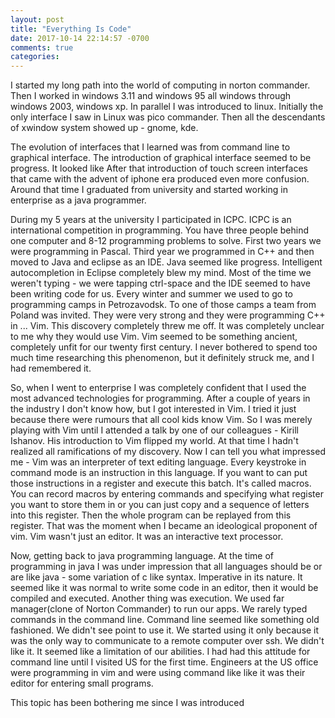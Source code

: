 ```yaml
---
layout: post
title: "Everything Is Code"
date: 2017-10-14 22:14:57 -0700
comments: true
categories: 
---
```


I started my long path into the world of computing in norton commander. Then I
worked in windows 3.11 and windows 95 all windows through windows 2003, windows
xp. In parallel I was introduced to linux. Initially the only interface I saw
in Linux was pico commander. Then all the descendants of xwindow system showed
up - gnome, kde.

The evolution of interfaces that I learned was from command line to graphical
interface. The introduction of graphical interface seemed to be progress. It
looked like After that introduction of touch screen interfaces that came with
the advent of iphone era produced even more confusion. Around that time I
graduated from university and started working in enterprise as a java
programmer.

During my 5 years at the university I participated in ICPC. ICPC is an
international competition in programming. You have three people behind one
computer and 8-12 programming problems to solve. First two years we were
programming in Pascal. Third year we programmed in C++ and then moved to Java
and eclipse as an IDE. Java seemed like progress. Intelligent autocompletion in
Eclipse completely blew my mind. Most of the time we weren't typing - we were
tapping ctrl-space and the IDE seemed to have been writing code for us. Every
winter and summer we used to go to programming camps in Petrozavodsk. To one of
those camps a team from Poland was invited. They were very strong and they were
programming C++ in ... Vim. This discovery completely threw me off. It was
completely unclear to me why they would use Vim. Vim seemed to be something
ancient, completely unfit for our twenty first century. I never bothered to
spend too much time researching this phenomenon, but it definitely struck me,
and I had remembered it.

So, when I went to enterprise I was completely confident that I used the most
advanced technologies for programming. After a couple of years in the industry
I don't know how, but I got interested in Vim. I tried it just because there
were rumours that all cool kids know Vim. So I was merely playing with Vim
until I attended a talk by one of our colleagues - Kirill Ishanov. His
introduction to Vim flipped my world. At that time I hadn't realized all
ramifications of my discovery. Now I can tell you what impressed me - Vim was
an interpreter of text editing language. Every keystroke in command mode is an instruction
in this language. If you want to can put those instructions in a register and
execute this batch. It's called macros. You can record macros by entering commands
and specifying what register you want to store them in or you can just copy and
a sequence of letters into this register. Then the whole program can be replayed from this register.
That was the moment when I became an ideological proponent of vim. Vim wasn't
just an editor. It was an interactive text processor.

Now, getting back to java programming language. At the time of programming in
java I was under impression that all languages should be or are like java -
some variation of c like syntax. Imperative in its nature. It seemed like it
was normal to write some code in an editor, then it would be compiled and
executed. Another thing was execution. We used far manager(clone of Norton
Commander) to run our apps. We rarely typed commands in the command line.
Command line seemed like something old fashioned. We didn't see point to use
it. We started using it only because it was the only way to communicate to a
remote computer over ssh. We didn't like it. It seemed like a limitation of
our abilities. I had had this attitude for command line until I visited US for the first time.
Engineers at the US office were programming in vim and were using command like
like it was their editor for entering small programs.

This topic has been bothering me since I was introduced
